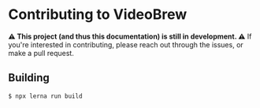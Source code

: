 # Contributing to VideoBrew

**⚠️ This project (and thus this documentation) is still in development. ⚠️** If you're interested in contributing, please reach out through the issues, or make a pull request.

## Building

```bash
$ npx lerna run build
```